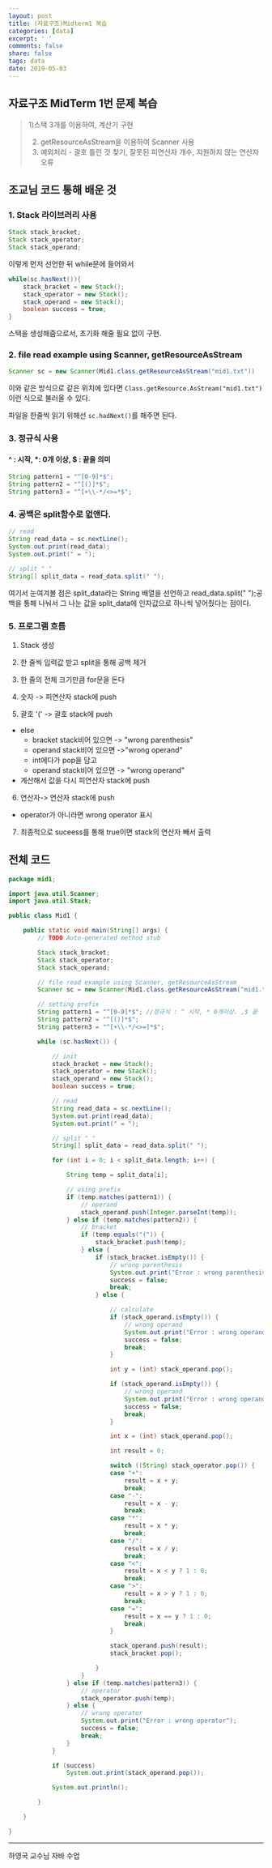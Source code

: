 ```yaml
---
layout: post
title: (자료구조)Midterm1 복습
categories: [data]
excerpt: ' '
comments: false
share: false
tags: data
date: 2019-05-03
---
```


## 자료구조 MidTerm 1번 문제 복습

> 1)스택 3개를 이용하여, 계산기 구현
>
> 2. getResourceAsStream을 이용하여 Scanner 사용
> 3. 예외처리 - 괄호 틀린 것 찾기, 잘못된 피연산자 개수, 지원하지 않는 연산자 오류

## 조교님 코드 통해 배운 것

### 1. Stack 라이브러리 사용

```java
Stack stack_bracket;
Stack stack_operator;
Stack stack_operand;
```

이렇게 먼저 선언한 뒤 while문에 들어와서

```java
while(sc.hasNext()){
    stack_bracket = new Stack();
    stack_operator = new Stack();
    stack_operand = new Stack();
    boolean success = true;
}
```

스택을 생성해줌으로서, 초기화 해줄 필요 없이 구현.

### 2. file read example using Scanner, getResourceAsStream

```java
Scanner sc = new Scanner(Mid1.class.getResourceAsStream("mid1.txt"))

```

이와 같은 방식으로 같은 위치에 있다면
`Class.getResource.AsStream("mid1.txt")`이런 식으로 불러올 수 있다.

파일을 한줄씩 읽기 위해선
`sc.hadNext()`를 해주면 된다.

### 3. 정규식 사용

#### ^ : 시작, \*: 0개 이상, \$ : 끝을 의미

```java
String pattern1 = "^[0-9]*$";
String pattern2 = "^[()]*$";
String pattern3 = "^[+\\-*/<>=*$";
```

### 4. 공백은 split함수로 없앤다.

```java
// read
String read_data = sc.nextLine();
System.out.print(read_data);
System.out.print(" = ");

// split " "
String[] split_data = read_data.split(" ");


```

여기서 눈여겨볼 점은
split_data라는 String 배열을 선언하고
read_data.split(" ");공백을 통해 나눠서 그 나눈 값을 split_data에 인자값으로 하나씩 넣어줬다는 점이다.

### 5. 프로그램 흐름

1. Stack 생성
2. 한 줄씩 입력값 받고 split을 통해 공백 제거
3. 한 줄의 전체 크기만큼 for문을 돈다

4. 숫자 -> 피연산자 stack에 push
5. 괄호 '(' -> 괄호 stack에 push

- else
  - bracket stack비어 있으면 -> "wrong parenthesis"
  - operand stack비어 있으면 ->"wrong operand"
  - int에다가 pop을 담고
  - operand stack비어 있으면 -> "wrong operand"
- 계산해서 값을 다시 피연산자 stack에 push

6. 연산자-> 연산자 stack에 push

- operator가 아니라면 wrong operator 표시

7. 최종적으로 suceess를 통해 true이면 stack의 연산자 빼서 출력

## 전체 코드

```java
package mid1;

import java.util.Scanner;
import java.util.Stack;

public class Mid1 {

	public static void main(String[] args) {
		// TODO Auto-generated method stub

		Stack stack_bracket;
		Stack stack_operator;
		Stack stack_operand;

		// file read example using Scanner, getResourceAsStream
		Scanner sc = new Scanner(Mid1.class.getResourceAsStream("mid1.txt"));

		// setting prefix
		String pattern1 = "^[0-9]*$"; //정규식 : ^ 시작, * 0개이상. ,$ 끝
		String pattern2 = "^[()]*$";
		String pattern3 = "^[+\\-*/<>=]*$";

		while (sc.hasNext()) {

			// init
			stack_bracket = new Stack();
			stack_operator = new Stack();
			stack_operand = new Stack();
			boolean success = true;

			// read
			String read_data = sc.nextLine();
			System.out.print(read_data);
			System.out.print(" = ");

			// split " "
			String[] split_data = read_data.split(" ");

			for (int i = 0; i < split_data.length; i++) {

				String temp = split_data[i];

				// using prefix
				if (temp.matches(pattern1)) {
					// operand
					stack_operand.push(Integer.parseInt(temp));
				} else if (temp.matches(pattern2)) {
					// bracket
					if (temp.equals("(")) {
						stack_bracket.push(temp);
					} else {
						if (stack_bracket.isEmpty()) {
							// wrong parenthesis
							System.out.print("Error : wrong parenthesis");
							success = false;
							break;
						} else {

							// calculate
							if (stack_operand.isEmpty()) {
								// wrong operand
								System.out.print("Error : wrong operand");
								success = false;
								break;
							}

							int y = (int) stack_operand.pop();

							if (stack_operand.isEmpty()) {
								// wrong operand
								System.out.print("Error : wrong operand");
								success = false;
								break;
							}

							int x = (int) stack_operand.pop();

							int result = 0;

							switch ((String) stack_operator.pop()) {
							case "+":
								result = x + y;
								break;
							case "-":
								result = x - y;
								break;
							case "*":
								result = x * y;
								break;
							case "/":
								result = x / y;
								break;
							case "<":
								result = x < y ? 1 : 0;
								break;
							case ">":
								result = x > y ? 1 : 0;
								break;
							case "=":
								result = x == y ? 1 : 0;
								break;
							}

							stack_operand.push(result);
							stack_bracket.pop();

						}
					}
				} else if (temp.matches(pattern3)) {
					// operator
					stack_operator.push(temp);
				} else {
					// wrong operator
					System.out.print("Error : wrong operator");
					success = false;
					break;
				}
			}

			if (success)
				System.out.print(stack_operand.pop());

			System.out.println();

		}

	}

}

```

---

하영국 교수님 자바 수업
